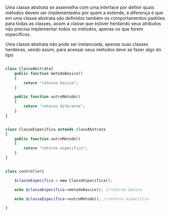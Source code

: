 Uma classe abstrata se assemelha com uma interface por definir quais métodos devem ser implementados por quem a extende, a diferença é que em uma classe abstrata são definidos também os comportamentos padrões para todas as classes, assim a classe que estiver herdando seus atributos não precisa implementar todos os métodos, apenas os que forem específicos.

Uma classe abstrata não pode ser instanciada, apenas suas classes herdeiras, sendo assim, para acessar seus métodos deve se fazer algo do tipo

```php

class ClasseAbstrata{
	public function metodoBasico()
	{
		return "retorno basico";
	}

	public function outroMetodo()
	{
		return "retorno diferente";
	}
}


class ClasseEspecifica extends classAbstrata
{
	public function outroMetodo()
	{
		return "retorno especifico";
	}
}


class controller{

	$classeEspecifica = new ClasseEspecifica();

	echo $classeEspecifica->metodoBasico(); //retorno basico

	echo $classeEspecifica->outroMetodo(); //retorno especifico

}

```



